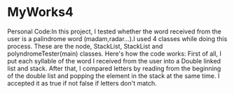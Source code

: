 # MyWorks4
Personal Code:In this project, I tested whether the word received from the user is a palindrome word (madam,radar...).I used 4 classes while doing this process. These are the node, StackList, StackList and polyndromeTester(main) classes. Here's how the code works: First of all, I put each syllable of the word I received from the user into a Double linked list and stack. After that, I compared letters by reading from the beginning of the double list and popping the element in the stack at the same time. I accepted it as true if not false if letters don't match.
